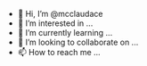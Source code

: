 - 👋 Hi, I’m @mcclaudace
- 👀 I’m interested in ...
- 🌱 I’m currently learning ...
- 💞️ I’m looking to collaborate on ...
- 📫 How to reach me ...

<!---
mcclaudace/mcclaudace is a ✨ special ✨ repository because its `README.md` (this file) appears on your GitHub profile.
You can click the Preview link to take a look at your changes.
--->
